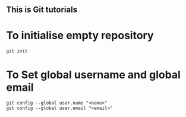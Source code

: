 ## This is Git tutorials

# To initialise empty repository
```
git init
```

# To Set global username and global email
```
git config --global user.name "<name>"
git config --global user.email "<email>"
```